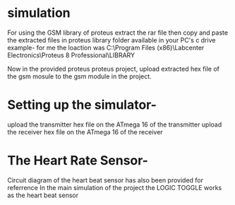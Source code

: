 # simulation



For using the GSM library of proteus extract the rar file then copy and paste the extracted files in proteus library folder available in your PC's c drive example- for me the loaction was     C:\Program Files (x86)\Labcenter Electronics\Proteus 8 Professional\LIBRARY

Now in the provided proteus proteus project, upload extracted hex file of the gsm mosule to the gsm module in the project.


# Setting up the simulator-

upload the transmitter hex file on the ATmega 16 of the transmitter
upload the receiver hex file on the ATmega 16 of the receiver



# The Heart Rate Sensor-
Circuit diagram of the heart beat sensor has also been provided for referrence
In the main simulation of the project the LOGIC TOGGLE works as the heart beat sensor
